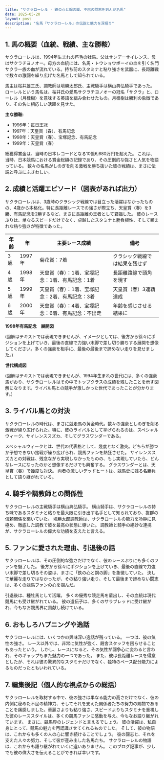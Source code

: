 ```yaml
---
title: "サクラローレル - 鉄の心と鋼の脚、不屈の闘志を刻んだ名馬"
date: 2025-05-20
layout: post
description: "名馬『サクラローレル』の伝説と魅力を深堀り"
---
```


## 1. 馬の概要（血統、戦績、主な勝鞍）

サクラローレルは、1994年生まれの芦毛の牡馬。父はサンデーサイレンス、母はサクラチヨノオー。母方の血統には、名馬・トウショウボーイの血を引く名門サクラ一族の血が流れている。持ち前のスタミナと粘り強さを武器に、長距離戦で数々の激闘を繰り広げた名馬として知られている。

馬主は桜井雄三氏、調教師は境勝太郎氏、主戦騎手は横山典弘騎手であった。  ローレルという馬名は、桜井氏の愛馬サクラチヨノオーの冠名「サクラ」と、ローレル（月桂樹）を意味する英語を組み合わせたもの。月桂樹は勝利の象徴であり、その名に相応しい活躍を見せた。

**主な勝鞍:**

* 1996年：毎日王冠
* 1997年：天皇賞（春）、有馬記念
* 1998年：天皇賞（春）、宝塚記念、有馬記念
* 1999年：天皇賞（春）


総獲得賞金は、当時の日本レコードとなる10億6,680万円を超えた。  これは、当時、日本競馬における賞金総額の記録であり、その圧倒的な強さと人気を物語っている。  数々の名馬がしのぎを削る激戦を勝ち抜いた彼の戦績は、まさに伝説と呼ぶにふさわしい。


## 2. 成績と活躍エピソード（図表があれば出力）

サクラローレルは、3歳時のクラシック戦線では目立った活躍はなかったものの、4歳から本格化。特に長距離レースでの強さが際立ち、天皇賞（春）を3勝、有馬記念を2勝するなど、まさに長距離の王者として君臨した。  彼のレースぶりは、単なるスピードだけでなく、卓越したスタミナと勝負根性、そして類まれな粘り強さが特徴であった。

| 年齢 | 年 | 主要レース成績 | 備考 |
|---|---|---|---|
| 3歳 | 1997年 | 菊花賞：7着 | クラシック戦線では結果を残せず |
| 4歳 | 1998年 | 天皇賞（春）：1着、宝塚記念：1着、有馬記念：1着 | 長距離路線で頭角を現す |
| 5歳 | 1999年 | 天皇賞（春）：1着、宝塚記念：2着、有馬記念：3着 | 天皇賞（春）3連覇達成 |
| 6歳 | 2000年 | 天皇賞（春）：4着、宝塚記念：6着、有馬記念：不出走 |  年齢を感じさせる結果に |


**1998年有馬記念　展開図**

(図解はテキストでは表現できませんが、イメージとしては、後方から徐々にポジションを上げていき、最後の直線で力強い末脚で差し切り勝ちする展開を想像してください。多くの強豪を相手に、最後の最後まで諦めない走りを見せました。)

**世代構成図**

(図解はテキストでは表現できませんが、1994年生まれの世代には、多くの強豪馬がおり、サクラローレルはその中でトップクラスの成績を残したことを示す図解になります。ライバル馬との競争が激しかった世代であったことが分かります。)


## 3. ライバル馬との対決

サクラローレルの時代は、まさに競走馬の黄金時代。数々の強豪としのぎを削る激戦が繰り広げられた。特に、彼のライバルとして挙げられるのは、スペシャルウィーク、サイレンススズカ、そしてグラスワンダーである。

スペシャルウィークとは、世代の代表格として、幾度となく激突。どちらが勝つか予想できない接戦が繰り広げられ、競馬ファンを熱狂させた。  サイレンススズカとの対戦は、残念ながら実現しなかったものの、もし実現していたら、どんなレースになったのかと想像するだけでも興奮する。 グラスワンダーとは、天皇賞（春）で幾度も対決。  両者の激しいデッドヒートは、競馬史に残る名勝負として語り継がれている。


## 4. 騎手や調教師との関係性

サクラローレルの主戦騎手は横山典弘騎手。  横山騎手は、サクラローレルの持ち味であるスタミナと粘りを最大限に引き出す名手として知られており、抜群の信頼関係を築いていた。  境勝太郎調教師は、サクラローレルの能力を冷静に見極め、徹底した調教で彼を最高の状態に導いた。  調教師と騎手の絶妙な連携が、サクラローレルの偉大な功績を支えたと言える。


## 5. ファンに愛された理由、引退後の話

サクラローレルは、その圧倒的な強さだけでなく、彼のレースぶりにも多くのファンを魅了した。  後方から徐々にポジションを上げていき、最後の直線で力強い末脚で差し切るその姿は、まさに「鉄の心と鋼の脚」を象徴していた。  決して華麗な走りではなかったが、その粘り強い走り、そして最後まで諦めない闘志は、多くの競馬ファンの心を掴んだ。

引退後は、種牡馬として活躍。  多くの優秀な競走馬を輩出し、その血統は現代競馬にも受け継がれている。  彼の遺伝子は、多くのサラブレッドに受け継がれ、今もなお競馬界に貢献し続けている。


## 6. おもしろハプニングや逸話

サクラローレルには、いくつかの興味深い逸話が残っている。  一つは、彼の気性の強さ。  レース以外では、非常に気性が強く、厩舎スタッフを困らせることもあったという。  しかし、レースになると、その気性が闘争心に変わると言われ、そのギャップもまた魅力の一つであった。  また、彼は長距離レースを得意としたが、それは彼の驚異的なスタミナだけでなく、独特のペース配分能力によるものだったともいわれている。


## 7. 編集後記（個人的な視点からの総括）

サクラローレルを取材する中で、彼の強さは単なる能力の高さだけでなく、彼の内側に秘めた不屈の精神力、そしてそれを支えた関係者たちの努力の賜物であることを痛感しました。華麗さよりも粘り強さ、スピードよりもスタミナを重視した彼のレーススタイルは、多くの競馬ファンに感動を与え、今もなお語り継がれています。  まさに、競馬界のレジェンドと言えるでしょう。  彼の活躍は、私自身にとって、競馬の魅力を再認識させてくれるものでした。  そして、彼の物語は、これからも多くの人の心に響き続けることでしょう。  彼の闘志と、それを支えた人々の努力、そして彼が産み出した名馬たち。  サクラローレルの物語は、これからも語り継がれていくに違いありません。  このブログ記事が、少しでも彼の偉大さを伝えることができれば幸いです。
